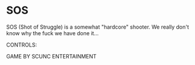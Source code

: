 # SOS
SOS (Shot of Struggle) is a somewhat "hardcore" shooter. We really don't know why the fuck we have done it...

CONTROLS:


GAME BY SCUNC ENTERTAINMENT

